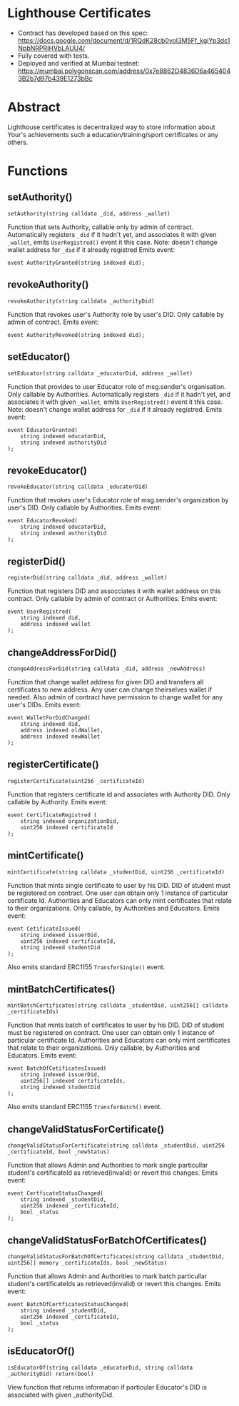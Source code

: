 # Lighthouse Certificates

- Contract has developed based on this spec: https://docs.google.com/document/d/1RQdK28cb0voI3M5Ff_kgiYp3dc1NpbNRPRIHVbLAUU4/
- Fully covered with tests.
- Deployed and verified at Mumbai testnet: https://mumbai.polygonscan.com/address/0x7e8862D4836D6a4654043B2b7d97b439E1273bBc

# Abstract

Lighthouse certificates is decentralized way to store information about Your's achievements such a education/training/sport certificates or any others.

# Functions

## setAuthority()

```
setAuthority(string calldata _did, address _wallet)
```

Function that sets Authority, callable only by admin of contract. Automatically registers `_did` if it hadn't yet, and associates it with given `_wallet`, emits `UserRegistred()` event it this case.
Note: doesn't change wallet address for `_did` if it already registred
Emits event:

```
event AuthorityGranted(string indexed did);
```

## revokeAuthority()

```
revokeAuthority(string calldata _authorityDid)
```

Function that revokes user's Authority role by user's DID.
Only callable by admin of contract.
Emits event:

```
event AuthorityRevoked(string indexed did);
```

## setEducator()

```
setEducator(string calldata _educatorDid, address _wallet)
```

Function that provides to user Educator role of msg.sender's organisation.
Only callable by Authorities.
Automatically registers `_did` if it hadn't yet, and associates it with given `_wallet`, emits `UserRegistred()` event it this case.
Note: doesn't change wallet address for `_did` if it already registred.
Emits event:

```
event EducatorGranted(
    string indexed educatorDid,
    string indexed authorityDid
);
```

## revokeEducator()

```
revokeEducator(string calldata _educatorDid)
```

Function that revokes user's Educator role of msg.sender's organization by user's DID.
Only callable by Authorities.
Emits event:

```
event EducatorRevoked(
    string indexed educatorDid,
    string indexed authorityDid
);
```

## registerDid()

```
registerDid(string calldata _did, address _wallet)
```

Function that registers DID and assocciates it with wallet address on this contract.
Only callable by admin of contract or Authorities.
Emits event:

```
event UserRegistred(
    string indexed did,
    address indexed wallet
);
```

## changeAddressForDid()

```
changeAddressForDid(string calldata _did, address _newAddress)
```

Function that change wallet address for given DID and transfers all certificates to new address. Any user can change theirselves wallet if needed. Also admin of contract have permission to change wallet for any user's DIDs.
Emits event:

```
event WalletForDidChanged(
    string indexed did,
    address indexed oldWallet,
    address indexed newWallet
);
```

## registerCertificate()

```
registerCertificate(uint256 _certificateId)
```

Function that registers certificate id and associates with Authority DID.
Only callable by Authority.
Emits event:

```
event CertificateRegistred (
    string indexed organizationDid,
    uint256 indexed certificateId
);
```

## mintCertificate()

```
mintCertificate(string calldata _studentDid, uint256 _certificateId)
```

Function that mints single certificate to user by his DID. DID of student must be registered on contract. One user can obtain only 1 instance of particular certificate Id. Authorities and Educators can only mint certificates that relate to their organizations.
Only callable, by Authorities and Educators.
Emits event:

```
event CetificateIssued(
    string indexed issuerDid,
    uint256 indexed certificateId,
    string indexed studentDid
);
```

Also emits standard ERC1155 `TransferSingle()` event.

## mintBatchCertificates()

```
mintBatchCertificates(string calldata _studentDid, uint256[] calldata _certificateIds)
```

Function that mints batch of certificates to user by his DID. DID of student must be registered on contract. One user can obtain only 1 instance of particular certificate Id. Authorities and Educators can only mint certificates that relate to their organizations.
Only callable, by Authorities and Educators.
Emits event:

```
event BatchOfCetificatesIssued(
    string indexed issuerDid,
    uint256[] indexed certificateIds,
    string indexed studentDid
);
```

Also emits standard ERC1155 `TransferBatch()` event.

## changeValidStatusForCertificate()

```
changeValidStatusForCertificate(string calldata _studentDid, uint256 _certificateId, bool _newStatus)
```

Function that allows Admin and Authorities to mark single particullar student's certificateId as retrieved(invalid) or revert this changes.
Emits event:

```
event CertficateStatusChanged(
    string indexed _studentDid,
    uint256 indexed _certificateId,
    bool _status
);
```

## changeValidStatusForBatchOfCertificates()

```
changeValidStatusForBatchOfCertificates(string calldata _studentDid, uint256[] memory _certificateIds, bool _newStatus)
```

Function that allows Admin and Authorities to mark batch particullar student's certificateIds as retrieved(invalid) or revert this changes.
Emits event:

```
event BatchOfCertficatesStatusChanged(
    string indexed _studentDid,
    uint256 indexed _certificateId,
    bool _status
);
```

## isEducatorOf()

```
isEducatorOf(string calldata _educatorDid, string calldata _authorityDid) return(bool)
```

View function that returns information if particular Educator's DID is associated with given \_authorityDid.
